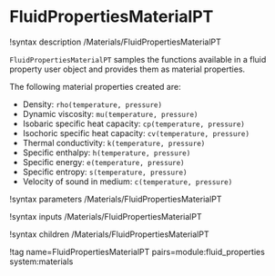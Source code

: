 # FluidPropertiesMaterialPT

!syntax description /Materials/FluidPropertiesMaterialPT

`FluidPropertiesMaterialPT` samples the functions available in a fluid property user object
and provides them as material properties.

The following material properties created are:

- Density: `rho(temperature, pressure)`
- Dynamic viscosity: `mu(temperature, pressure)`
- Isobaric specific heat capacity: `cp(temperature, pressure)`
- Isochoric specific heat capacity: `cv(temperature, pressure)`
- Thermal conductivity: `k(temperature, pressure)`
- Specific enthalpy: `h(temperature, pressure)`
- Specific energy: `e(temperature, pressure)`
- Specific entropy: `s(temperature, pressure)`
- Velocity of sound in medium: `c(temperature, pressure)`

!syntax parameters /Materials/FluidPropertiesMaterialPT

!syntax inputs /Materials/FluidPropertiesMaterialPT

!syntax children /Materials/FluidPropertiesMaterialPT

!tag name=FluidPropertiesMaterialPT pairs=module:fluid_properties system:materials
